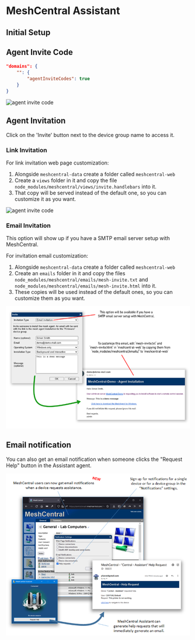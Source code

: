 # MeshCentral Assistant

## Initial Setup

## Agent Invite Code

```json
"domains": {
    "": {
        "agentInviteCodes": true
    }
}
```

![agent invite code](images/assistant_agent_code.png)

## Agent Invitation 
Click on the 'Invite' button next to the device group name to access it.  
### Link Invitation
For link invitation web page customization:

1. Alongside `meshcentral-data` create a folder called `meshcentral-web`
2. Create a `views` folder in it and copy the file `node_modules/meshcentral/views/invite.handlebars` into it.
3. That copy will be served instead of the default one, so you can customize it as you want.

![agent invite code](images/assistant_invitation_link.png)

### Email Invitation
This option will show up if you have a SMTP email server setup with MeshCentral.  

For invitation email customization:  

1. Alongside `meshcentral-data` create a folder called `meshcentral-web`
2. Create an `emails` folder in it and copy the files `node_modules/meshcentral/emails/mesh-invite.txt` and `node_modules/meshcentral/emails/mesh-invite.html` into it.
3. These copies will be used instead of the default ones, so you can customize them as you want.

![email-invitation](images/email-invitation.png)

## Email notification

You can also get an email notification when someone clicks the "Request Help" button in the Assistant agent.

![](images/2022-09-06-16-38-57.png)
